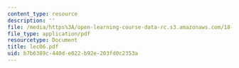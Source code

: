 ```yaml
---
content_type: resource
description: ''
file: /media/https%3A/open-learning-course-data-rc.s3.amazonaws.com/18-366-random-walks-and-diffusion-fall-2006/b7b6389c440de022b92e203fd0c2353a_lec06.pdf
file_type: application/pdf
resourcetype: Document
title: lec06.pdf
uid: b7b6389c-440d-e022-b92e-203fd0c2353a
---
```

